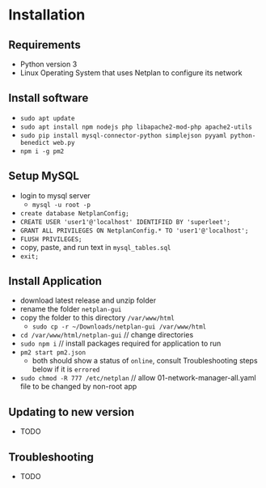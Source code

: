 # Installation

## Requirements

- Python version 3
- Linux Operating System that uses Netplan to configure its network

## Install software

- `sudo apt update`
- `sudo apt install npm nodejs php libapache2-mod-php apache2-utils`
- `sudo pip install mysql-connector-python simplejson pyyaml python-benedict web.py`
- `npm i -g pm2`

## Setup MySQL

- login to mysql server
  - `mysql -u root -p`
- `create database NetplanConfig;`
- `CREATE USER 'user1'@'localhost' IDENTIFIED BY 'superleet';`
- `GRANT ALL PRIVILEGES ON NetplanConfig.* TO 'user1'@'localhost';`
- `FLUSH PRIVILEGES;`
- copy, paste, and run text in `mysql_tables.sql`
- `exit;`

## Install Application

- download latest release and unzip folder
- rename the folder `netplan-gui`
- copy the folder to this directory `/var/www/html`
  - `sudo cp -r ~/Downloads/netplan-gui /var/www/html`
- `cd /var/www/html/netplan-gui`  // change directories
- `sudo npm i`  // install packages required for application to run
- `pm2 start pm2.json`
  - both should show a status of `online`, consult Troubleshooting steps below if it is `errored`
- `sudo chmod -R 777 /etc/netplan`  // allow 01-network-manager-all.yaml file to be changed by non-root app

## Updating to new version

- TODO

## Troubleshooting

- TODO
